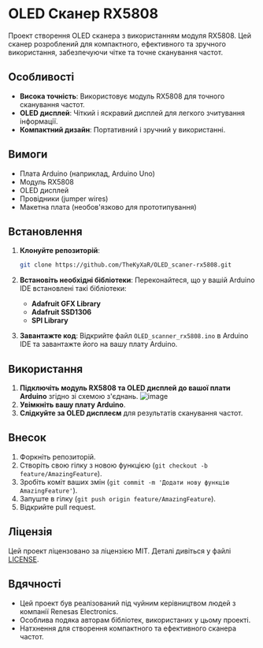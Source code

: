 # OLED Сканер RX5808

Проект створення OLED сканера з використанням модуля RX5808. Цей сканер розроблений для компактного, ефективного та зручного використання, забезпечуючи чітке та точне сканування частот.

## Особливості

- **Висока точність**: Використовує модуль RX5808 для точного сканування частот.
- **OLED дисплей**: Чіткий і яскравий дисплей для легкого зчитування інформації.
- **Компактний дизайн**: Портативний і зручний у використанні.

## Вимоги

- Плата Arduino (наприклад, Arduino Uno)
- Модуль RX5808
- OLED дисплей
- Провідники (jumper wires)
- Макетна плата (необов'язково для прототипування)

## Встановлення

1. **Клонуйте репозиторій**:
    ```sh
    git clone https://github.com/TheKyXaR/OLED_scaner-rx5808.git
    ```
2. **Встановіть необхідні бібліотеки**:
    Переконайтеся, що у вашій Arduino IDE встановлені такі бібліотеки:
    - **Adafruit GFX Library**
    - **Adafruit SSD1306**
    - **SPI Library**

3. **Завантажте код**:
    Відкрийте файл `OLED_scanner_rx5808.ino` в Arduino IDE та завантажте його на вашу плату Arduino.

## Використання

1. **Підключіть модуль RX5808 та OLED дисплей до вашої плати Arduino** згідно зі схемою з'єднань.
![image](https://github.com/user-attachments/assets/7594f2ad-9b20-45f0-b0e9-b8105c08cf83)
2. **Увімкніть вашу плату Arduino**.
3. **Слідкуйте за OLED дисплеєм** для результатів сканування частот.

## Внесок

1. Форкніть репозиторій.
2. Створіть свою гілку з новою функцією (`git checkout -b feature/AmazingFeature`).
3. Зробіть коміт ваших змін (`git commit -m 'Додати нову функцію AmazingFeature'`).
4. Запуште в гілку (`git push origin feature/AmazingFeature`).
5. Відкрийте pull request.

## Ліцензія

Цей проект ліцензовано за ліцензією MIT. Деталі дивіться у файлі [LICENSE](LICENSE).

## Вдячності

- Цей проект був реалізований під чуйним керівництвом людей з компанії Renesas Electronics.
- Особлива подяка авторам бібліотек, використаних у цьому проекті.
- Натхнення для створення компактного та ефективного сканера частот.
